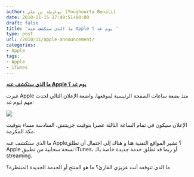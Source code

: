 ```yaml
---
author: يوغرطة بن علي (Youghourta Benali)
date: 2010-11-15 17:49:51+00:00
draft: false
title: 'ما الذي ستكشف عنه Apple يوم غد ؟ '
type: post
url: /2010/11/apple-announcement/
categories:
- Apple
tags:
- Apple
- iTunes
---
```


**[ما الذي ستكشف عنه Apple يوم غد ؟](https://www.it-scoop.com/2010/11/apple-announcement/)**




غيرت Apple منذ بضعة ساعات الصفحة الرئيسية لموقعها، واضعة الإعلان التالي لحدث مهم ليوم غد:




[![](https://www.it-scoop.com/wp-content/uploads/2010/11/Apple-16-1162010.jpg)
](https://www.it-scoop.com/2010/11/apple-announcement/)





الإعلان سيكون في تمام الساعة الثالثة عصرا بتوقيت جرينتش، السادسة مساء بتوقيت مكة المكرمة.

ما الذي ستكشف عنه Apple؟ تشير المواقع التقنية هنا و هناك إلى احتمال أن تطلق Apple نسخة سحابية من تطبيق iTunes، أو ربما قد تطلق خدمة جديدة خاصة بالـ streaming.

ما الذي تتوقعه أنت عزيزي القارئ؟ ما هو المنتج أو الخدمة الجديدة المنتظرة؟
